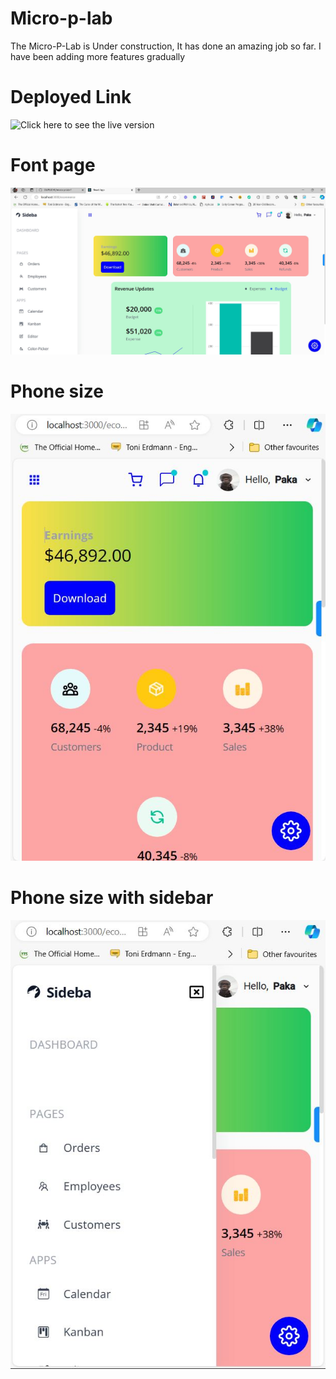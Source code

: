 # Micro-p-lab
The Micro-P-Lab is Under construction, It has done an amazing job so far. I have been adding more features gradually

# Deployed Link
![Click here to see the live version](https://micro-app.netlify.app/)

# Font page
![App-Image](./src/data/images/front1.JPG)

# Phone size
![App-Image](./src/data/images/front2.JPG)

# Phone size with sidebar
![App-Image](./src/data/images/front3.JPG)

